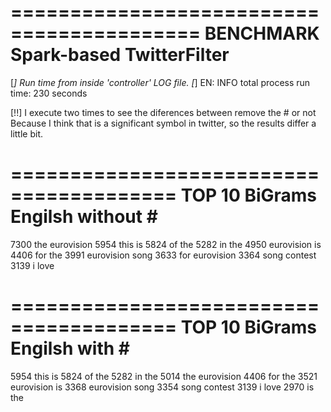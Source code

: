 ==========================================
	BENCHMARK Spark-based TwitterFilter
==========================================
[*] Run time from inside 'controller' LOG file.
	[*] EN:	INFO total process run time: 230 seconds




[!!] I execute two times to see the diferences between remove the # or not
	 Because I think that is a significant symbol in twitter, so the results differ a little bit.

========================================
	TOP 10 BiGrams Engilsh without #
========================================

7300 the eurovision
5954 this is
5824 of the
5282 in the
4950 eurovision is
4406 for the
3991 eurovision song
3633 for eurovision
3364 song contest
3139 i love

========================================
	TOP 10 BiGrams Engilsh with #
========================================

5954 this is
5824 of the
5282 in the
5014 the eurovision
4406 for the
3521 eurovision is
3368 eurovision song
3354 song contest
3139 i love
2970 is the